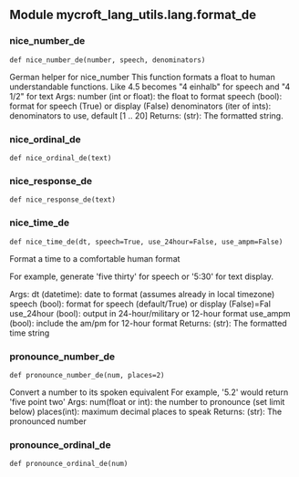 
## Module mycroft_lang_utils.lang.format_de

### nice\_number\_de
 ```
 def nice_number_de(number, speech, denominators)
 ```
 German helper for nice_number
This function formats a float to human understandable functions. Like
4.5 becomes "4 einhalb" for speech and "4 1/2" for text
Args:
    number (int or float): the float to format
    speech (bool): format for speech (True) or display (False)
    denominators (iter of ints): denominators to use, default [1 .. 20]
Returns:
    (str): The formatted string. 
### nice\_ordinal\_de
 ```
 def nice_ordinal_de(text)
 ```
 
### nice\_response\_de
 ```
 def nice_response_de(text)
 ```
 
### nice\_time\_de
 ```
 def nice_time_de(dt, speech=True, use_24hour=False, use_ampm=False)
 ```
 Format a time to a comfortable human format

For example, generate 'five thirty' for speech or '5:30' for
text display.

Args:
    dt (datetime): date to format (assumes already in local timezone)
    speech (bool): format for speech (default/True) or display (False)=Fal
    use_24hour (bool): output in 24-hour/military or 12-hour format
    use_ampm (bool): include the am/pm for 12-hour format
Returns:
    (str): The formatted time string 
### pronounce\_number\_de
 ```
 def pronounce_number_de(num, places=2)
 ```
 Convert a number to its spoken equivalent
For example, '5.2' would return 'five point two'
Args:
    num(float or int): the number to pronounce (set limit below)
    places(int): maximum decimal places to speak
Returns:
    (str): The pronounced number 
### pronounce\_ordinal\_de
 ```
 def pronounce_ordinal_de(num)
 ```
